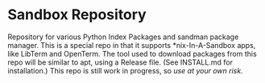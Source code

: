 # Sandbox Repository
Repository for various Python Index Packages and sandman package manager.
This is a special repo in that it supports *nix-In-A-Sandbox apps, like LibTerm and OpenTerm.
The tool used to download packages from this repo will be similar to apt, using a Release file.
(See INSTALL.md for installation.)
This repo is still work in progress, so *use at your own risk.*
